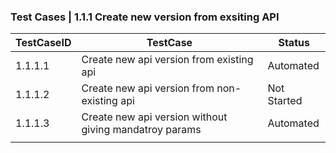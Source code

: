 
### Test Cases | 1.1.1 Create new version from exsiting API

| TestCaseID | TestCase                                              | Status      |
|------------|-------------------------------------------------------|-------------|
| 1.1.1.1    | Create new api version from existing api              | Automated   |
| 1.1.1.2    | Create new api version from non-existing api          | Not Started |
| 1.1.1.3    | Create new api version without giving mandatroy params| Automated   |
|            |                                                       |             |
